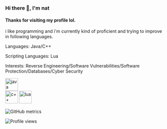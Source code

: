 ### Hi there 👋, I'm nat
#### Thanks for visiting my profile lol.

i like programming and i'm currently kind of proficient and trying to improve in following languages.

Languages: Java/C++

Scripting Languages: Lua

Interests: Reverse Engineering/Software Vulnerabilities/Software Protection/Databases/Cyber Security



[<img src='https://img.icons8.com/color/48/000000/java-coffee-cup-logo--v1.png' alt='java' height='40'>](https://www.java.com/)  
[<img src='https://raw.githubusercontent.com/Benio101/cpp-logo/master/cpp_logo.png' alt='c++' height='40'>](https://www.cplusplus.com/)
[<img src='https://raw.githubusercontent.com/tenieTheFlower/tenieTheFlower/main/lua.png' alt='lua' height='40'>](https://www.lua.org/)


![GitHub metrics](https://metrics.lecoq.io/tenieTheFlower)

![Profile views](https://gpvc.arturio.dev/tenieTheFlower)
